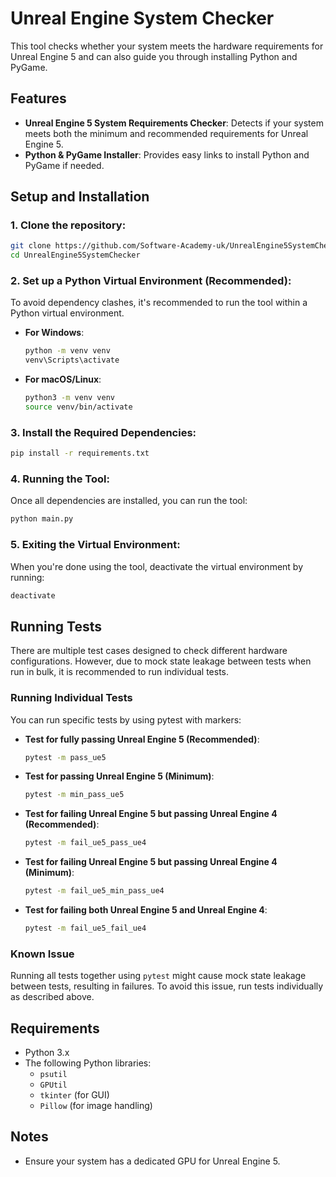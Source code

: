 # Unreal Engine System Checker

This tool checks whether your system meets the hardware requirements for Unreal Engine 5 and can also guide you through installing Python and PyGame.

## Features
- **Unreal Engine 5 System Requirements Checker**: Detects if your system meets both the minimum and recommended requirements for Unreal Engine 5.
- **Python & PyGame Installer**: Provides easy links to install Python and PyGame if needed.

## Setup and Installation

### 1. Clone the repository:
   ```bash
   git clone https://github.com/Software-Academy-uk/UnrealEngine5SystemChecker.git
   cd UnrealEngine5SystemChecker
   ```

### 2. Set up a Python Virtual Environment (Recommended):
To avoid dependency clashes, it's recommended to run the tool within a Python virtual environment.

   - **For Windows**:
     ```bash
     python -m venv venv
     venv\Scripts\activate
     ```

   - **For macOS/Linux**:
     ```bash
     python3 -m venv venv
     source venv/bin/activate
     ```

### 3. Install the Required Dependencies:
   ```bash
   pip install -r requirements.txt
   ```

### 4. Running the Tool:
Once all dependencies are installed, you can run the tool:
   ```bash
   python main.py
   ```

### 5. Exiting the Virtual Environment:
When you're done using the tool, deactivate the virtual environment by running:
   ```bash
   deactivate
   ```

## Running Tests

There are multiple test cases designed to check different hardware configurations. However, due to mock state leakage between tests when run in bulk, it is recommended to run individual tests.

### Running Individual Tests

You can run specific tests by using pytest with markers:

- **Test for fully passing Unreal Engine 5 (Recommended)**:
  ```bash
  pytest -m pass_ue5
  ```

- **Test for passing Unreal Engine 5 (Minimum)**:
  ```bash
  pytest -m min_pass_ue5
  ```

- **Test for failing Unreal Engine 5 but passing Unreal Engine 4 (Recommended)**:
  ```bash
  pytest -m fail_ue5_pass_ue4
  ```

- **Test for failing Unreal Engine 5 but passing Unreal Engine 4 (Minimum)**:
  ```bash
  pytest -m fail_ue5_min_pass_ue4
  ```

- **Test for failing both Unreal Engine 5 and Unreal Engine 4**:
  ```bash
  pytest -m fail_ue5_fail_ue4
  ```

### Known Issue

Running all tests together using `pytest` might cause mock state leakage between tests, resulting in failures. To avoid this issue, run tests individually as described above.

## Requirements
- Python 3.x
- The following Python libraries:
  - `psutil`
  - `GPUtil`
  - `tkinter` (for GUI)
  - `Pillow` (for image handling)

## Notes
- Ensure your system has a dedicated GPU for Unreal Engine 5.
